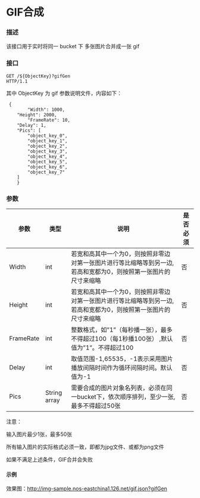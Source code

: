 # GIF合成

### **描述**

该接口用于实时将同一 bucket 下 多张图片合并成一张 gif

### **接口**

    GET /${ObjectKey}?gifGen 
    HTTP/1.1

其中 ObjectKey 为 gif 参数说明文件，内容如下：

   

     { 
            "Width": 1000, 
    	"Height": 2000, 
            "FrameRate": 10, 
    	"Delay": 1, 
    	"Pics": [ 
    	    "object_key_0", 
    	    "object_key_1", 
    	    "object_key_2", 
    	    "object_key_3", 
    	    "object_key_4", 
    	    "object_key_5", 
    	    "object_key_6", 
    	    "object_key_7" 
    	] 
        }

### **参数**

| **参数** |**类型**|	                         **说明**                             |**是否必须**|
|----------|--------|-----------------------------------------------------------------|------------|
|Width	   |int	    |若宽和高其中一个为0，则按照非零边对第一张图片进行等比缩略等到另一边,若高和宽都为0，则按照第一张图片的尺寸来缩略                                                                |	否         |
|Height	   |int	    |若宽和高其中一个为0，则按照非零边对第一张图片进行等比缩略等到另一边,若高和宽都为0，则按照第一张图片的尺寸来缩略	                                                              | 否         |
|FrameRate |int	    |整数格式，如”1”（每秒播一张），最多不得超过100（每1秒播100张） ,默认值为”1”。不得超过100|	                                                                                        否         |
|Delay	   |int	    |取值范围-1,65535，-1表示采用图片播放间隔时间作为循环间隔时间。默认值为-1	|否|
|Pics	   |String array|需要合成的图片对象名列表，必须在同一bucket下，依次顺序排列，至少一张,最多不得超过50张	|否|
注意：

输入图片最少1张，最多50张

所有输入图片的实际格式必须一致，即都为jpg文件、或都为png文件

如果不满足上述条件，GIF合并会失败

#### **示例**

效果图：http://img-sample.nos-eastchina1.126.net/gif.json?gifGen